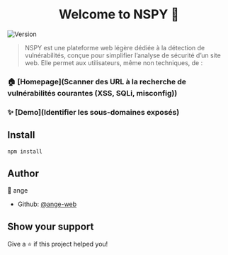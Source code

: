 <h1 align="center">Welcome to NSPY 👋</h1>
<p>
  <img alt="Version" src="https://img.shields.io/badge/version-1-blue.svg?cacheSeconds=2592000" />
</p>

> NSPY est une plateforme web légère dédiée à la détection de vulnérabilités, conçue pour simplifier l’analyse de sécurité d’un site web. Elle permet aux utilisateurs, même non techniques, de :

### 🏠 [Homepage](Scanner des URL à la recherche de vulnérabilités courantes (XSS, SQLi, misconfig))

### ✨ [Demo](Identifier les sous-domaines exposés)

## Install

```sh
npm install
```

## Author

👤 ange

* Github: [@ange-web](https://github.com/ange-web)

## Show your support

Give a ⭐️ if this project helped you!
